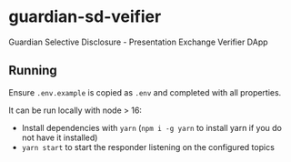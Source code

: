 # guardian-sd-veifier

Guardian Selective Disclosure - Presentation Exchange Verifier DApp

## Running

Ensure `.env.example` is copied as `.env` and completed with all properties.

It can be run locally with node > 16:

- Install dependencies with `yarn` (`npm i -g yarn` to install yarn if you do not have it installed)
- `yarn start` to start the responder listening on the configured topics
